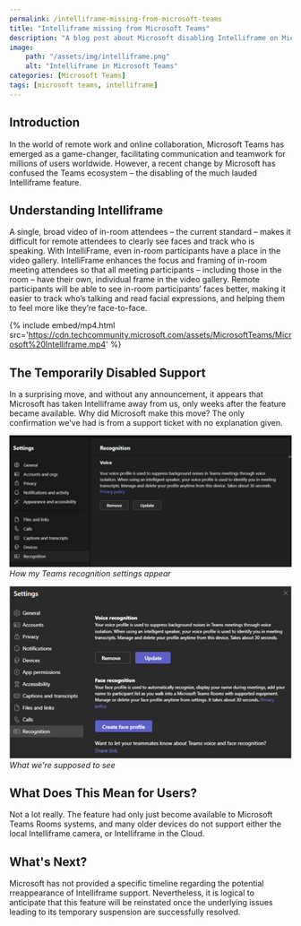 ```yaml
---
permalink: /intelliframe-missing-from-microsoft-teams
title: "Intelliframe missing from Microsoft Teams"
description: "A blog post about Microsoft disabling Intelliframe on Microsoft Teams Rooms"
image:
    path: "/assets/img/intelliframe.png"
    alt: "Intelliframe in Microsoft Teams"
categories: [Microsoft Teams]
tags: [microsoft teams, intelliframe]
---
```


## Introduction

In the world of remote work and online collaboration, Microsoft Teams has emerged as a game-changer, facilitating communication and teamwork for millions of users worldwide. However, a recent change by Microsoft has confused the Teams ecosystem – the disabling of the much lauded Intelliframe feature.

## Understanding Intelliframe

A single, broad video of in-room attendees – the current standard – makes it difficult for remote attendees to clearly see faces and track who is speaking. With IntelliFrame, even in-room participants have a place in the video gallery. IntelliFrame enhances the focus and framing of in-room meeting attendees so that all meeting participants – including those in the room – have their own, individual frame in the video gallery. Remote participants will be able to see in-room participants’ faces better, making it easier to track who’s talking and read facial expressions, and helping them to feel more like they’re face-to-face.

{% include embed/mp4.html src='https://cdn.techcommunity.microsoft.com/assets/MicrosoftTeams/Microsoft%20Intelliframe.mp4' %}

## The Temporarily Disabled Support

In a surprising move, and without any announcement, it appears that Microsoft has taken Intelliframe away from us, only weeks after the feature became available. Why did Microsoft make this move? The only confirmation we've had is from a support ticket with no explanation given.

![Video recognition missing](/assets/img/teams-recognition.jpg)
_How my Teams recognition settings appear_

![Video recognition missing](/assets/img/teams-recognition-2.jpg)
_What we're supposed to see_

## What Does This Mean for Users?

Not a lot really. The feature had only just become available to Microsoft Teams Rooms systems, and many older devices do not support either the local Intelliframe camera, or Intelliframe in the Cloud.

## What's Next?

Microsoft has not provided a specific timeline regarding the potential rreappearance of Intelliframe support. Nevertheless, it is logical to anticipate that this feature will be reinstated once the underlying issues leading to its temporary suspension are successfully resolved.